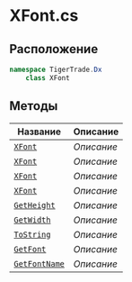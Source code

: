 
# XFont.cs
## Расположение
```csharp
namespace TigerTrade.Dx  
    class XFont
```

## Методы
| Название | Описание |
| --- | --- |
| [`XFont`](./Методы/XFont.md) | *Описание* |
| [`XFont`](./Методы/XFont.md) | *Описание* |
| [`XFont`](./Методы/XFont.md) | *Описание* |
| [`XFont`](./Методы/XFont.md) | *Описание* |
| [`GetHeight`](./Методы/GetHeight.md) | *Описание* |
| [`GetWidth`](./Методы/GetWidth.md) | *Описание* |
| [`ToString`](./Методы/ToString.md) | *Описание* |
| [`GetFont`](./Методы/GetFont.md) | *Описание* |
| [`GetFontName`](./Методы/GetFontName.md) | *Описание* |
